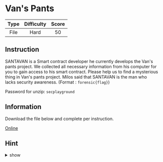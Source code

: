 # Van's Pants

| Type | Difficulty | Score |
| :--: | :--------: | :---: |
| File |    Hard    |  50   |

## Instruction

SANTAVAN is a Smart contract developer he currently develops the Van's pants project. We collected all necessary information from his computer for you to gain access to his smart contract. Please help us to find a mysterious thing in Van's pants project. Milos said that SANTAVAN is the man who lacks security awareness. (Format : `forensic{flag}`)

Password for unzip: `secplayground`

## Information

Download the file below and complete per instruction.

[Online](https://storage.googleapis.com/secplayground-event/merrychristmas2022/forensic/vans_pants_evidence.zip)

## Hint

<details>
<summary>show</summary>
He used MetaMask Wallet, Google Chrome, and Notepad.
</details>

